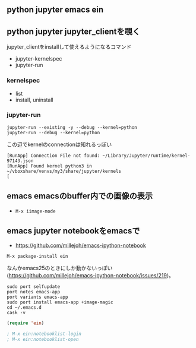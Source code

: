 ## python jupyter emacs ein

## python jupyter jupyter_clientを覗く

jupyter_clientをinstallして使えるようになるコマンド

- jupyter-kernelspec
- jupyter-run

### kernelspec

- list
- install, uninstall


### jupyter-run

```
jupyter-run --existing -y --debug --kernel=python
jupyter-run --debug --kernel=python 
```

この辺でkernelのconnectionは知れるっぽい

```
[RunApp] Connection File not found: ~/Library/Jupyter/runtime/kernel-97143.json
[RunApp] Found kernel python3 in ~/vboxshare/venvs/my3/share/jupyter/kernels
[
```
## emacs emacsのbuffer内での画像の表示

- `M-x iimage-mode`

## emacs jupyter notebookをemacsで

- https://github.com/millejoh/emacs-ipython-notebook

```
M-x package-install ein
```

なんかemacs25のときにしか動かないっぽい(https://github.com/millejoh/emacs-ipython-notebook/issues/219)。

```
sudo port selfupdate
port notes emacs-app
port variants emacs-app
sudo port install emacs-app +image-magic
cd ~/.emacs.d
cask -v
```

```lisp
(require 'ein)

; M-x ein:notebooklist-login
; M-x ein:notebooklist-open
```
